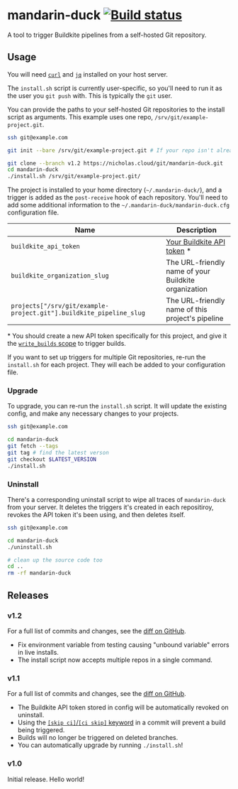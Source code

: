 # mandarin-duck [![Build status](https://badge.buildkite.com/e2e9dc24f63475920927734c9faab681d4606556fa25993eb4.svg)](https://buildkite.com/nchlswhttkr/mandarin-duck)

A tool to trigger Buildkite pipelines from a self-hosted Git repository.

## Usage

You will need [`curl`](https://curl.se/) and [`jq`](https://stedolan.github.io/jq/) installed on your host server.

The `install.sh` script is currently user-specific, so you'll need to run it as the user you `git push` with. This is typically the `git` user.

You can provide the paths to your self-hosted Git repositories to the install script as arguments. This example uses one repo, `/srv/git/example-project.git`.

```sh
ssh git@example.com

git init --bare /srv/git/example-project.git # If your repo isn't already set up

git clone --branch v1.2 https://nicholas.cloud/git/mandarin-duck.git
cd mandarin-duck
./install.sh /srv/git/example-project.git/
```

The project is installed to your home directory (`~/.mandarin-duck/`), and a trigger is added as the `post-receive` hook of each repository. You'll need to add some additional information to the `~/.mandarin-duck/mandarin-duck.cfg` configuration file.

| Name                                                               | Description                                                                 |
| ------------------------------------------------------------------ | --------------------------------------------------------------------------- |
| `buildkite_api_token`                                              | [Your Buildkite API token](https://buildkite.com/user/api-access-tokens) \* |
| `buildkite_organization_slug`                                      | The URL-friendly name of your Buildkite organization                        |
| `projects["/srv/git/example-project.git"].buildkite_pipeline_slug` | The URL-friendly name of this project's pipeline                            |

\* You should create a new API token specifically for this project, and give it the [`write_builds` scope](https://buildkite.com/docs/apis/managing-api-tokens#token-scopes) to trigger builds.

If you want to set up triggers for multiple Git repositories, re-run the `install.sh` for each project. They will each be added to your configuration file.

### Upgrade

To upgrade, you can re-run the `install.sh` script. It will update the existing config, and make any necessary changes to your projects.

```sh
ssh git@example.com

cd mandarin-duck
git fetch --tags
git tag # find the latest verson
git checkout $LATEST_VERSION
./install.sh
```

### Uninstall

There's a corresponding uninstall script to wipe all traces of `mandarin-duck` from your server. It deletes the triggers it's created in each repositiroy, revokes the API token it's been using, and then deletes itself.

```sh
ssh git@example.com

cd mandarin-duck
./uninstall.sh

# clean up the source code too
cd ..
rm -rf mandarin-duck
```

## Releases

### v1.2

For a full list of commits and changes, see the [diff on GitHub](https://github.com/nchlswhttkr/mandarin-duck/compare/v1.1...v1.2).

- Fix environment variable from testing causing "unbound variable" errors in live installs.
- The install script now accepts multiple repos in a single command.

### v1.1

For a full list of commits and changes, see the [diff on GitHub](https://github.com/nchlswhttkr/mandarin-duck/compare/v1.0...v1.1).

- The Buildkite API token stored in config will be automatically revoked on uninstall.
- Using the [`[skip ci]`/`[ci skip]` keyword](https://buildkite.com/docs/pipelines/ignoring-a-commit) in a commit will prevent a build being triggered.
- Builds will no longer be triggered on deleted branches.
- You can automatically upgrade by running `./install.sh`!

### v1.0

Initial release. Hello world!
